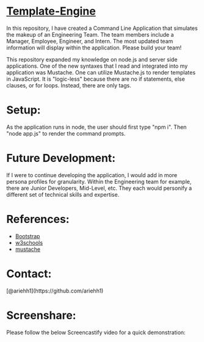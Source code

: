 # [Template-Engine](https://github.com/ariehh1/Template-Engine)

In this repository, I have created a Command Line Application that simulates the makeup of an Engineering Team. The team members include a Manager, Employee, Engineer, and Intern. The most updated team information will display within the application. Please build your team!

This repository expanded my knowledge on node.js and server side applications. One of the new syntaxes that I read and integrated into my application was Mustache. One can utilize Mustache.js to render templates in JavaScript. It is "logic-less" because there are no if statements, else clauses, or for loops. Instead, there are only tags.

<h1>Setup:</h1>
As the application runs in node, the user should first type "npm i". Then "node app.js" to render the command prompts.

<h1>Future Development:</h1>
If I were to continue developing the application, I would add in more persona profiles for granularity. Within the Engineering team for example, there are Junior Developers, Mid-Level, etc. They each would personify a different set of technical skills and expertise.

<h1>References:</h1>

- [Bootstrap](https://getbootstrap.com/docs/4.4/getting-started/introduction/)
- [w3schools](https://www.w3schools.com/)
- [mustache](https://www.npmjs.com/package/mustache)

<h1>Contact:</h1>
[@ariehh1](https://github.com/ariehh1)

<h1>Screenshare:</h1>

Please follow the below Screencastify video for a quick demonstration:
